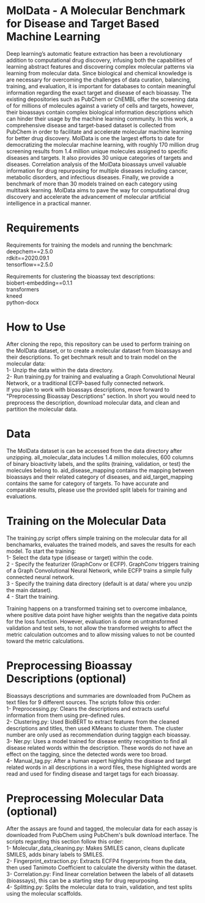 # MolData - A Molecular Benchmark for Disease and Target Based Machine Learning

Deep learning’s automatic feature extraction has been a revolutionary addition to computational drug discovery, infusing both the capabilities of learning abstract features and discovering complex molecular patterns via learning from molecular data. Since biological and chemical knowledge is are necessary for overcoming the challenges of data curation, balancing, training, and evaluation, it is important for databases to contain meaningful information regarding the exact target and disease of each bioassay. The existing depositories such as PubChem or ChEMBL offer the screening data of for millions of molecules against a variety of cells and targets, however, their bioassays contain complex biological information descriptions which can hinder their usage by the machine learning community. In this work, a comprehensive disease and target-based dataset is collected from PubChem in order to facilitate and accelerate molecular machine learning for better drug discovery. MolData is one the largest efforts to date for democratizing the molecular machine learning, with roughly 170 million drug screening results from 1.4 million unique molecules assigned to specific diseases and targets. It also provides 30 unique categories of targets and diseases. Correlation analysis of the MolData bioassays unveil valuable information for drug repurposing for multiple diseases including cancer, metabolic disorders, and infectious diseases. Finally, we provide a benchmark of more than 30 models trained on each category using multitask learning. MolData aims to pave the way for computational drug discovery and accelerate the advancement of molecular artificial intelligence in a practical manner.

# Requirements
Requirements for training the models and running the benchmark:\
deepchem==2.5.0\
rdkit==2020.09.1\
tensorflow==2.5.0

Requirements for clustering the bioassay text descriptions:\
biobert-embedding==0.1.1\
transformers\
kneed\
python-docx

# How to Use
After cloning the repo, this repository can be used to perform training on the MolData dataset, or to create a molecular dataset from bioassays and their descriptions. To get bechmark result and to train model on the molecular data:\
1- Unzip the data within the data directory.\
2- Run training.py for training and evaluating a Graph Convolutional Neural Network, or a traditional ECFP-based fully connected network.\
If you plan to work with bioassays descriptions, move forward to "Preprocessing Bioassay Descriptions" section. In short you would need to preprocess the description, download molecular data, and clean and partition the molecular data.

# Data
The MolData dataset is can be accessed from the data directory after unzipping. all_molecular_data includes 1.4 million molecules, 600 columns of binary bioactivity labels, and the splits (training, validation, or test) the molecules belong to. aid_disease_mapping contains the mapping between bioassays and their related category of diseases, and aid_target_mapping contains the same for category of targets. To have accurate and comparable results, please use the provided split labels for training and evaluations.

# Training on the Molecular Data
The training.py script offers simple training on the molecular data for all benchamarks, evaluates the trained models, and saves the results for each model. To start the training:\
1- Select the data type (disease or target) within the code.\
2 - Specify the featurizer (GraphConv or ECFP). GraphConv triggers training of a Graph Convolutional Neural Network, while ECFP trains a simple fully connected neural network.\
3 - Specify the training data directory (default is at data/ where you unzip the main dataset).\
4 - Start the training.

Training happens on a transformed training set to overcome imbalance, where positive data point have higher weights than the negative data points for the loss function. However, evaluation is done on untransformed validation and test sets, to not allow the transformed weights to affect the metric calculation outcomes and to allow missing values to not be counted toward the metric calculations.

# Preprocessing Bioassay Descriptions (optional)
Bioassays descriptions and summaries are downloaded from PuChem as text files for 9 different sources. The scripts follow this order:\
1- Preprocessing.py: Cleans the descriptions and extracts useful information from them using pre-defined rules.\
2- Clustering.py: Used BioBERT to extract features from the cleaned descriptions and titles, then used KMeans to cluster them. The cluster number are only used as recommendation during taggign each bioassay.\
3- Ner.py: Uses  a model trained for disease entity recognition to find all disease related words within the description. These words do not have an effect on the tagging, since the detected words were too broad.\
4- Manual_tag.py: After a human expert highlights the disease and target related words in all descriptions in a word files, these highlighted words are read and used for finding disease and target tags for each bioassay.

# Preprocessing Molecular Data (optional)
After the assays are found and tagged, the molecular data for each assay is downloaded from PubChem using PubChem's bulk download interface. The scripts regarding this section follow this order:\
1- Molecular_data_cleaning.py: Makes SMILES canon, cleans duplicate SMILES, adds binary labels to SMILES.\
2- Fingerprint_extraction.py: Extracts ECFP4 fingerprints from the data, then used Tanimoto Coefficient to calculate the diversity within the dataset.\
3- Correlation.py: Find linear correlation between the labels of all datasets (bioassays), this can be a starting step for drug repurposing.\
4- Splitting.py: Splits the molecular data to train, validation, and test splits using the molecular scaffolds.
